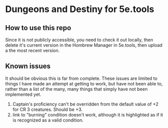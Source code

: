 # Dungeons and Destiny for 5e.tools

## How to use this repo
Since it is not publicly accessible, you need to check it out locally, then delete it's current version in the Hombrew Manager in 5e.tools, then upload a the most recent version.

## Known issues
It should be obvious this is far from complete. These issues are limited to things I have made an attempt at getting to work, but have not been able to, rather than a list of the many, many things that simply have not been implemented yet.
1. Captain's proficiency can't be overridden from the default value of +2 for CR 3 creatures. Should be +3.
1. link to "burning" condition doesn't work, although it is highlighted as if it is recognized as a valid condition.